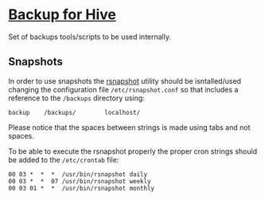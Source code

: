 # [Backup for Hive](http://backup.hive.pt)

Set of backups tools/scripts to be used internally.

## Snapshots

In order to use snapshots the [rsnapshot](http://www.rsnapshot.org/) utility should be isntalled/used changing the
configuration file `/etc/rsnapshot.conf` so that includes a reference to the `/backups` directory using:

    backup    /backups/        localhost/

Please notice that the spaces between strings is made using tabs and not spaces.

To be able to execute the rsnapshot properly the proper cron strings should be added to the `/etc/crontab` file:

    00 03 *  *  *  /usr/bin/rsnapshot daily
    00 03 *  *  07 /usr/bin/rsnapshot weekly
    00 03 01 *  *  /usr/bin/rsnapshot monthly
